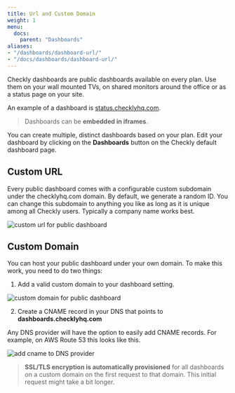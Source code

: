 ```yaml
---
title: Url and Custom Domain
weight: 1
menu:
  docs:
    parent: "Dashboards"
aliases:
- "/dashboards/dashboard-url/"
- "/docs/dashboards/dashboard-url/"
---
```


Checkly dashboards are public dashboards available on every plan. Use them on your wall mounted TVs, on
shared monitors around the office or as a status page on your site.

An example of a dashboard is [status.checklyhq.com](https://status.checklyhq.com).

> Dashboards can be **embedded in iframes**.

You can create multiple, distinct dashboards based on your plan. Edit your dashboard by clicking on
the **Dashboards** button on the Checkly default dashboard page.

## Custom URL

Every public dashboard comes with a configurable custom subdomain under the checklyhq.com domain. By default, we generate
a random ID. You can change this subdomain to anything you like as long as it is unique among all Checkly users.
Typically a company name works best.

![custom url for public dashboard](/docs/images/dashboards/custom_url.png)


## Custom Domain

You can host your public dashboard under your own domain. To make this work, you need to do two things:

1. Add a valid custom domain to your dashboard setting.

![custom domain for public dashboard](/docs/images/dashboards/custom_domain.png)

2. Create a CNAME record in your DNS that points to **dashboards.checklyhq.com**

Any DNS provider will have the option to easily add CNAME records. For example, on AWS Route 53 this looks like this.

![add cname to DNS provider](/docs/images/dashboards/aws_cname.png)

> **SSL/TLS encryption is automatically provisioned** for all dashboards on a custom domain on the first request to that domain. This
initial request might take a bit longer.
